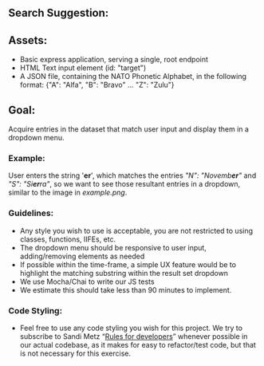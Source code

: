 ## Search Suggestion:

## Assets:
- Basic express application, serving a single, root endpoint
- HTML Text input element (id: "target")
- A JSON file, containing the NATO Phonetic Alphabet, in the following format: {"A": "Alfa", "B": "Bravo" ... "Z": "Zulu"}

## Goal:
Acquire entries in the dataset that match user input and display them in a dropdown menu.

### Example:
User enters the string '__er__', which matches the entries _"N": "Novemb**er**"_ and _"S": "Si**er**ra"_, so we want to see those resultant entries in a dropdown, similar to the image in _example.png_.

### Guidelines:
- Any style you wish to use is acceptable, you are not restricted to using classes, functions, IIFEs, etc. 
- The dropdown menu should be responsive to user input, adding/removing elements as needed
- If possible within the time-frame, a simple UX feature would be to highlight the matching substring within the result set dropdown
- We use Mocha/Chai to write our JS tests
- We estimate this should take less than 90 minutes to implement.

### Code Styling:
- Feel free to use any code styling you wish for this project. We try to subscribe to Sandi Metz “[Rules for developers](https://thoughtbot.com/blog/sandi-metz-rules-for-developers)” whenever possible in our actual codebase, as it makes for easy to refactor/test code, but that is not necessary for this exercise.
